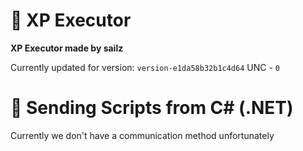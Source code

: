 # 🚀 XP Executor
**XP Executor made by sailz**

Currently updated for version: `version-e1da58b32b1c4d64`
UNC - `0`

# 📡 Sending Scripts from C# (.NET)

Currently we don't have a communication method unfortunately
